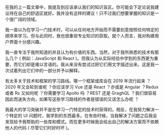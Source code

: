 在我的上一篇文章中，我提及到应该承认我们的知识盲区。你可能会下定论说我建议待在自己的舒适区就好。我并没有这样的建议！只不过我们想要掌握的知识是一个很广阔的领域。

我一直以为在学习一门技术时，可以从任何地方开始而不需要刻意按照任何特定的顺序来学习。但与此同时，我也很重视专业知识的获取。就个人而言，我对构建用户界面十分感兴趣。

我一直专注于我所知道的并且认为有价值的东西。当然，对于我所熟悉的技术有那么几个 ( 例如：JavaScript 和 React )。但我认为从实际经验中学到的东西更为重要，而它们却是难以言语的。我从来没有尝试过把它们用文字描述出来。这是我一次试着列出它们中的一部分并予以解释。

有太多关于技术和框架的学习路线。哪一个框架或库会在 2019 年流行起来 ？2020 年又会轮到谁呢 ？你应该学习 Vue 还是 React ？亦或是 Angular ？Redux 或者 Rx 又如何呢 ？你需要学习 Apollo 吗 ？REST 还是 GraghQL ？我们很容易因此而迷失方向，如果写这些学习路线的作者是错误的又该怎么办呢 ？

我最大的学习突破并不是在学习一门特定的技术时获得的。相反，在我努力解决一个特定的 UI 问题时，我学到的东西最多。在有些时候，当我解决了问题之后我会发现给予我帮助的一些库和模式。而在更多时候我会给出自己的解决方案而不依赖他人的代码 ( 尽管它们时好时坏 )。